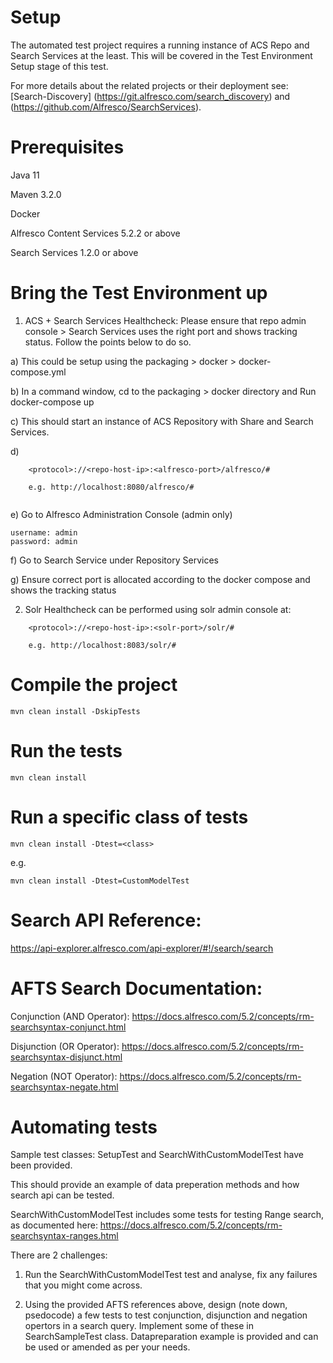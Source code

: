 # Setup
The automated test project requires a running instance of ACS Repo and Search Services at the least. This will be covered in the Test Environment Setup stage of this test. 

For more details about the related projects or their deployment see: [Search-Discovery] (https://git.alfresco.com/search_discovery) and (https://github.com/Alfresco/SearchServices).

# Prerequisites
Java 11

Maven 3.2.0

Docker

Alfresco Content Services 5.2.2 or above

Search Services 1.2.0 or above

# Bring the Test Environment up

1. ACS + Search Services Healthcheck: Please ensure that repo admin console > Search Services uses the right port and shows tracking status. Follow the points below to do so.

a) This could be setup using the packaging > docker > docker-compose.yml

b) In a command window, cd to the packaging > docker directory and Run docker-compose up

c) This should start an instance of ACS Repository with Share and Search Services.

d)

```
	<protocol>://<repo-host-ip>:<alfresco-port>/alfresco/#

	e.g. http://localhost:8080/alfresco/#
	
```
	
e) Go to Alfresco Administration Console (admin only)

	username: admin
	password: admin
	
f) Go to Search Service under Repository Services

g) Ensure correct port is allocated according to the docker compose and shows the tracking status

    
2. Solr Healthcheck can be performed using solr admin console at:

```
    <protocol>://<repo-host-ip>:<solr-port>/solr/#

    e.g. http://localhost:8083/solr/#
```

# Compile the project
`mvn clean install -DskipTests`

# Run the tests
`mvn clean install`

# Run a specific class of tests
`mvn clean install -Dtest=<class>`

e.g.

`mvn clean install -Dtest=CustomModelTest`

# Search API Reference:
https://api-explorer.alfresco.com/api-explorer/#!/search/search

# AFTS Search Documentation:
Conjunction (AND Operator): https://docs.alfresco.com/5.2/concepts/rm-searchsyntax-conjunct.html

Disjunction (OR Operator): https://docs.alfresco.com/5.2/concepts/rm-searchsyntax-disjunct.html

Negation (NOT Operator): https://docs.alfresco.com/5.2/concepts/rm-searchsyntax-negate.html

# Automating tests
Sample test classes: SetupTest and SearchWithCustomModelTest have been provided.

This should provide an example of data preperation methods and how search api can be tested.

SearchWithCustomModelTest includes some tests for testing Range search, as documented here: https://docs.alfresco.com/5.2/concepts/rm-searchsyntax-ranges.html

There are 2 challenges:
1. Run the SearchWithCustomModelTest test and analyse, fix any failures that you might come across.

2. Using the provided AFTS references above, design (note down, psedocode) a few tests to test conjunction, disjunction and negation opertors in a search query. Implement some of these in SearchSampleTest class. Datapreparation example is provided and can be used or amended as per your needs.